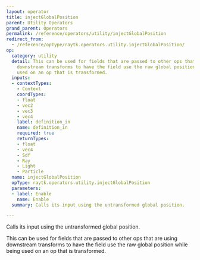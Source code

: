 ```yaml
---
layout: operator
title: injectGlobalPosition
parent: Utility Operators
grand_parent: Operators
permalink: /reference/operators/utility/injectGlobalPosition
redirect_from:
  - /reference/opType/raytk.operators.utility.injectGlobalPosition/
op:
  category: utility
  detail: This can be used for fields that are passed to other ops that are using
    downstream transforms to have the field use the raw global position while being
    used on an op that is transformed.
  inputs:
  - contextTypes:
    - Context
    coordTypes:
    - float
    - vec2
    - vec3
    - vec4
    label: definition_in
    name: definition_in
    required: true
    returnTypes:
    - float
    - vec4
    - Sdf
    - Ray
    - Light
    - Particle
  name: injectGlobalPosition
  opType: raytk.operators.utility.injectGlobalPosition
  parameters:
  - label: Enable
    name: Enable
  summary: Calls its input using the untransformed global position.

---
```



Calls its input using the untransformed global position.

This can be used for fields that are passed to other ops that are using downstream transforms to have the field use the raw global position while being used on an op that is transformed.